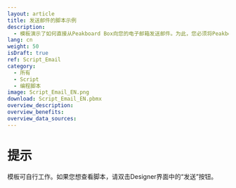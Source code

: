 ```yaml
---
layout: article
title: 发送邮件的脚本示例
description: 
  - 模板演示了如何直接从Peakboard Box向您的电子邮箱发送邮件。为此，您必须将Peakboard Box与键盘相连；如果需要的话，还可以连一个鼠标。
lang: cn
weight: 50
isDraft: true
ref: Script_Email
category:
  - 所有
  - Script
  - 编程脚本
image: Script_Email_EN.png
download: Script_Email_EN.pbmx
overview_description:
overview_benefits:
overview_data_sources:
---
```

# 提示
模板可自行工作。如果您想查看脚本，请双击Designer界面中的“发送”按钮。
